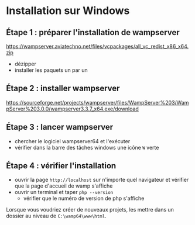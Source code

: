 # Installation sur Windows

## Étape 1 : préparer l'installation de wampserver

https://wampserver.aviatechno.net/files/vcpackages/all_vc_redist_x86_x64.zip

- dézipper
- installer les paquets un par un

## Étape 2 : installer wampserver

https://sourceforge.net/projects/wampserver/files/WampServer%203/WampServer%203.0.0/wampserver3.3.7_x64.exe/download

## Étape 3 : lancer wampserver

- chercher le logiciel wampserver64 et l'exécuter
- vérifier dans la barre des tâches windows une icône `W` verte

## Étape 4 : vérifier l'installation

- ouvrir la page `http://localhost` sur n'importe quel navigateur et vérifier que la page d'accueil de wamp s'affiche
- ouvrir un terminal et taper `php --version`
  - vérifier que le numéro de version  de php s'affiche

Lorsque vous voudriez créer de nouveaux projets, les mettre dans un dossier au niveau de `C:\wamp64\www\html`.
